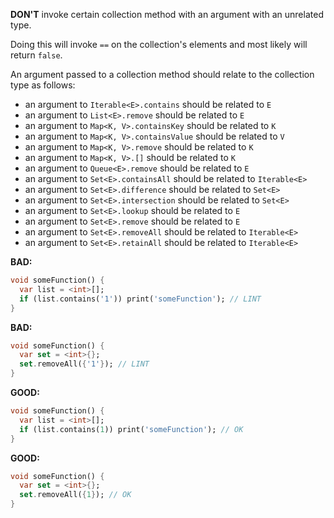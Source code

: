 **DON'T** invoke certain collection method with an argument with an unrelated
type.

Doing this will invoke `==` on the collection's elements and most likely will
return `false`.

An argument passed to a collection method should relate to the collection type
as follows:

* an argument to `Iterable<E>.contains` should be related to `E`
* an argument to `List<E>.remove` should be related to `E`
* an argument to `Map<K, V>.containsKey` should be related to `K`
* an argument to `Map<K, V>.containsValue` should be related to `V`
* an argument to `Map<K, V>.remove` should be related to `K`
* an argument to `Map<K, V>.[]` should be related to `K`
* an argument to `Queue<E>.remove` should be related to `E`
* an argument to `Set<E>.containsAll` should be related to `Iterable<E>`
* an argument to `Set<E>.difference` should be related to `Set<E>`
* an argument to `Set<E>.intersection` should be related to `Set<E>`
* an argument to `Set<E>.lookup` should be related to `E`
* an argument to `Set<E>.remove` should be related to `E`
* an argument to `Set<E>.removeAll` should be related to `Iterable<E>`
* an argument to `Set<E>.retainAll` should be related to `Iterable<E>`

**BAD:**
```dart
void someFunction() {
  var list = <int>[];
  if (list.contains('1')) print('someFunction'); // LINT
}
```

**BAD:**
```dart
void someFunction() {
  var set = <int>{};
  set.removeAll({'1'}); // LINT
}
```

**GOOD:**
```dart
void someFunction() {
  var list = <int>[];
  if (list.contains(1)) print('someFunction'); // OK
}
```

**GOOD:**
```dart
void someFunction() {
  var set = <int>{};
  set.removeAll({1}); // OK
}
```


